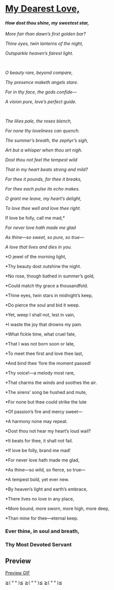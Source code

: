 # [My Dearest Love,](https://kani-ko.github.io/Your-Valentines-Page/)

#### ***How dost thou shine, my sweetest star,***

*More fair than dawn’s first golden bar?*

*Thine eyes, twin lanterns of the night,*

*Outsparkle heaven’s fairest light.*

<br>

*O beauty rare, beyond compare,*

*Thy presence maketh angels stare.*

*For in thy face, the gods confide—*

*A vision pure, love’s perfect guide.*

<br>

*The lilies pale, the roses blench,*

*For none thy loveliness can quench.*

*The summer’s breath, the zephyr’s sigh,*

*Art but a whisper when thou art nigh.*



*Dost thou not feel the tempest wild*

*That in my heart beats strong and mild?*

*For thee it pounds, for thee it breaks,*

*For thee each pulse its echo makes.*



*O grant me leave, my heart’s delight,*

*To love thee well and love thee right.*

If love be folly, call me mad,*

*For never love hath made me glad*

*As thine—so sweet, so pure, so true—*

*A love that lives and dies in you.*



*O jewel of the morning light,

*Thy beauty dost outshine the night.

*No rose, though bathed in summer’s gold,

*Could match thy grace a thousandfold.

*Thine eyes, twin stars in midnight’s keep,

*Do pierce the soul and bid it weep.

*Yet, weep I shall not, lest in vain,

*I waste the joy that drowns my pain.



*What fickle time, what cruel fate,

*That I was not born soon or late,

*To meet thee first and love thee last,

*And bind thee ‘fore the moment passed!



*Thy voice!—a melody most rare,

*That charms the winds and soothes the air.

*The sirens’ song be hushed and mute,

*For none but thee could strike the lute

*Of passion’s fire and mercy sweet—

*A harmony none may repeat.



*Dost thou not hear my heart’s loud wail?

*It beats for thee, it shall not fail.

*If love be folly, brand me mad!

*For never love hath made me glad,

*As thine—so wild, so fierce, so true—

*A tempest bold, yet ever new.



*By heaven’s light and earth’s embrace,

*There lives no love in any place,

*More bound, more sworn, more high, more deep,

*Than mine for thee—eternal keep.


### Ever thine, in soul and breath, <br>
### Thy Most Devoted Servant


## Preview
[Preview GIF](https://raw.githubusercontent.com/KANI-KO/Your-Valentines-Page/main/preview.gif
)

≧( ° ° )≦ ≧( ° ° )≦ ≧( ° ° )≦
